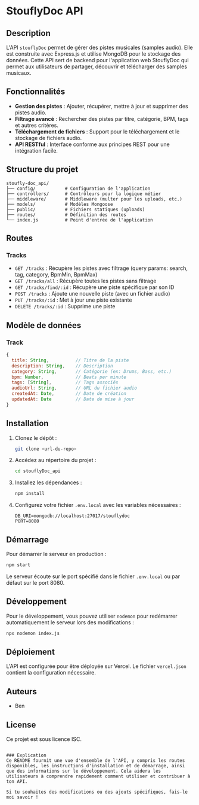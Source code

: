 # StouflyDoc API

## Description
L'API `stouflyDoc` permet de gérer des pistes musicales (samples audio). Elle est construite avec Express.js et utilise MongoDB pour le stockage des données. Cette API sert de backend pour l'application web StouflyDoc qui permet aux utilisateurs de partager, découvrir et télécharger des samples musicaux.

## Fonctionnalités
- **Gestion des pistes** : Ajouter, récupérer, mettre à jour et supprimer des pistes audio.
- **Filtrage avancé** : Rechercher des pistes par titre, catégorie, BPM, tags et autres critères.
- **Téléchargement de fichiers** : Support pour le téléchargement et le stockage de fichiers audio.
- **API RESTful** : Interface conforme aux principes REST pour une intégration facile.

## Structure du projet
```
stoufly-doc_api/
├── config/           # Configuration de l'application
├── controllers/      # Contrôleurs pour la logique métier
├── middleware/       # Middleware (multer pour les uploads, etc.)
├── models/           # Modèles Mongoose
├── public/           # Fichiers statiques (uploads)
├── routes/           # Définition des routes
└── index.js          # Point d'entrée de l'application
```

## Routes

### Tracks
- `GET /tracks` : Récupère les pistes avec filtrage (query params: search, tag, category, BpmMin, BpmMax)
- `GET /tracks/all` : Récupère toutes les pistes sans filtrage
- `GET /tracks/find/:id` : Récupère une piste spécifique par son ID
- `POST /tracks` : Ajoute une nouvelle piste (avec un fichier audio)
- `PUT /tracks/:id` : Met à jour une piste existante
- `DELETE /tracks/:id` : Supprime une piste

## Modèle de données

### Track
```javascript
{
  title: String,          // Titre de la piste
  description: String,    // Description
  category: String,       // Catégorie (ex: Drums, Bass, etc.)
  bpm: Number,            // Beats per minute
  tags: [String],         // Tags associés
  audioUrl: String,       // URL du fichier audio
  createdAt: Date,        // Date de création
  updatedAt: Date         // Date de mise à jour
}
```

## Installation

1. Clonez le dépôt :
   ```bash
   git clone <url-du-repo>
   ```
2. Accédez au répertoire du projet :
   ```bash
   cd stouflyDoc_api
   ```
3. Installez les dépendances :
   ```bash
   npm install
   ```
4. Configurez votre fichier `.env.local` avec les variables nécessaires :
   ```
   DB_URI=mongodb://localhost:27017/stouflydoc
   PORT=8080
   ```

## Démarrage
Pour démarrer le serveur en production :
```bash
npm start
```

Le serveur écoute sur le port spécifié dans le fichier `.env.local` ou par défaut sur le port 8080.

## Développement
Pour le développement, vous pouvez utiliser `nodemon` pour redémarrer automatiquement le serveur lors des modifications :
```bash
npx nodemon index.js
```

## Déploiement
L'API est configurée pour être déployée sur Vercel. Le fichier `vercel.json` contient la configuration nécessaire.

## Auteurs
- Ben

## License
Ce projet est sous licence ISC.
```

### Explication
Ce README fournit une vue d'ensemble de l'API, y compris les routes disponibles, les instructions d'installation et de démarrage, ainsi que des informations sur le développement. Cela aidera les utilisateurs à comprendre rapidement comment utiliser et contribuer à ton API. 

Si tu souhaites des modifications ou des ajouts spécifiques, fais-le moi savoir !
